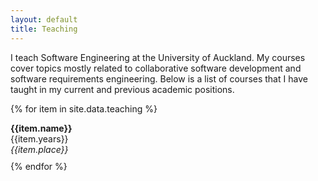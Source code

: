 ```yaml
---
layout: default
title: Teaching
---
```

I teach Software Engineering at the University of Auckland. My courses cover topics mostly related to collaborative software development and software requirements engineering. Below is a list of courses that I have taught in my current and previous academic positions. <br>

{% for item in site.data.teaching %}
  <div style="padding-bottom: 10px"> <b>{{item.name}}</b><br>
  {{item.years}}<br>
  <i>{{item.place}}</i></div>
{% endfor %}